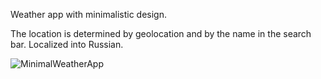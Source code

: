 Weather app with minimalistic design.

The location is determined by geolocation and by the name in the search bar. Localized into Russian.

![MinimalWeatherApp](https://user-images.githubusercontent.com/94259002/178149103-63c6c1c7-9447-45de-a5a9-3b545cfcecd0.png)
